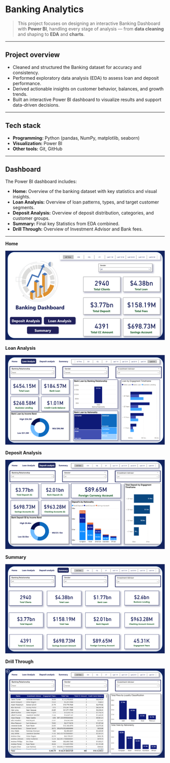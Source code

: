 # Banking Analytics



> This project focuses on designing an interactive Banking Dashboard with **Power BI**, handling every stage of analysis — from **data cleaning** and shaping to **EDA** and **charts**.

---

## Project overview

- Cleaned and structured the Banking dataset for accuracy and consistency.
- Performed exploratory data analysis (EDA) to assess loan and deposit performance.
- Derived actionable insights on customer behavior, balances, and growth trends.
- Built an interactive Power BI dashboard to visualize results and support data-driven decisions.

---

## Tech stack
- **Programming:** Python (pandas, NumPy, matplotlib, seaborn)
- **Visualization:** Power BI
- **Other tools:** Git, GitHub

---

## Dashboard
The Power BI dashboard includes:
- **Home:** Overview of the banking dataset with key statistics and visual insights.
- **Loan Analysis:** Overview of loan patterns, types, and target customer segments.
- **Deposit Analysis:** Overview of deposit distribution, categories, and customer groups.
- **Summary:** Final key Statistics from EDA combined.
- **Drill Through:** Overview of Investment Advisor and Bank fees.

---
**Home**


![Home](Page1_Home.png)


**Loan Analysis**


![Loan_Analysis](Page2_Loan_Analysis.png)


**Deposit Analysis**


![Deposit_Analysis](Page3_Deposit_Analysis.png)


**Summary**


![Summary](Page4_Summary.png)


**Drill Through**


![Drill_Through](Page5_Drill_Through.png)






